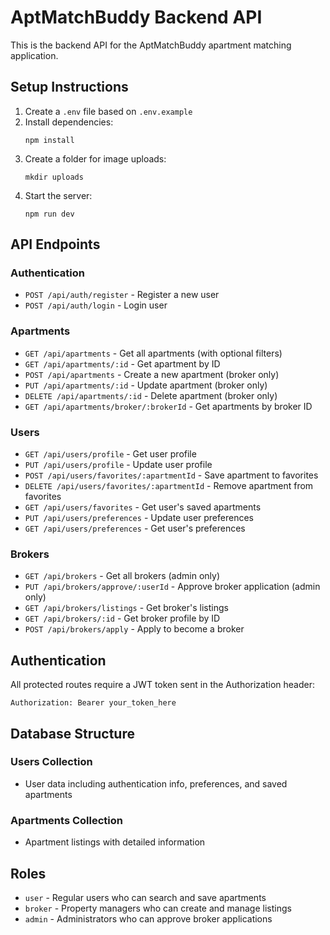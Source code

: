 
# AptMatchBuddy Backend API

This is the backend API for the AptMatchBuddy apartment matching application.

## Setup Instructions

1. Create a `.env` file based on `.env.example`
2. Install dependencies:
   ```
   npm install
   ```
3. Create a folder for image uploads:
   ```
   mkdir uploads
   ```
4. Start the server:
   ```
   npm run dev
   ```

## API Endpoints

### Authentication
- `POST /api/auth/register` - Register a new user
- `POST /api/auth/login` - Login user

### Apartments
- `GET /api/apartments` - Get all apartments (with optional filters)
- `GET /api/apartments/:id` - Get apartment by ID
- `POST /api/apartments` - Create a new apartment (broker only)
- `PUT /api/apartments/:id` - Update apartment (broker only)
- `DELETE /api/apartments/:id` - Delete apartment (broker only)
- `GET /api/apartments/broker/:brokerId` - Get apartments by broker ID

### Users
- `GET /api/users/profile` - Get user profile
- `PUT /api/users/profile` - Update user profile
- `POST /api/users/favorites/:apartmentId` - Save apartment to favorites
- `DELETE /api/users/favorites/:apartmentId` - Remove apartment from favorites
- `GET /api/users/favorites` - Get user's saved apartments
- `PUT /api/users/preferences` - Update user preferences
- `GET /api/users/preferences` - Get user's preferences

### Brokers
- `GET /api/brokers` - Get all brokers (admin only)
- `PUT /api/brokers/approve/:userId` - Approve broker application (admin only)
- `GET /api/brokers/listings` - Get broker's listings
- `GET /api/brokers/:id` - Get broker profile by ID
- `POST /api/brokers/apply` - Apply to become a broker

## Authentication
All protected routes require a JWT token sent in the Authorization header:
```
Authorization: Bearer your_token_here
```

## Database Structure

### Users Collection
- User data including authentication info, preferences, and saved apartments

### Apartments Collection
- Apartment listings with detailed information

## Roles
- `user` - Regular users who can search and save apartments
- `broker` - Property managers who can create and manage listings
- `admin` - Administrators who can approve broker applications
